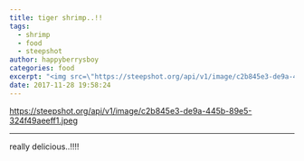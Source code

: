 ```yaml
---
title: tiger shrimp..!!
tags:
  - shrimp
  - food
  - steepshot
author: happyberrysboy
categories: food
excerpt: "<img src=\"https://steepshot.org/api/v1/image/c2b845e3-de9a-445b-89e5-324f49aeeff1.jpeg\" />\r\n  -   --  -   - ---  -- - -  -- - -   -----   --  -  - ----  -    -   - --  really delicious..!!!!....."
date: 2017-11-28 19:58:24
---
```


https://steepshot.org/api/v1/image/c2b845e3-de9a-445b-89e5-324f49aeeff1.jpeg

-   --  -   - ---  -- - -  -- - -   -----   --  -  - ----  -    -   - --

really delicious..!!!!